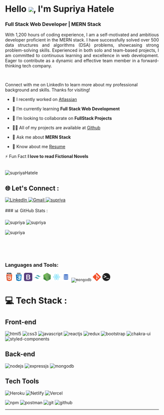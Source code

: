
</div>

<div>
  <h1>Hello <img src="https://media.giphy.com/media/hvRJCLFzcasrR4ia7z/giphy.gif" width="30px"/>, I'm Supriya Hatele</h1>
</div>
<h3 align="justify">Full Stack Web Developer | MERN Stack </h3>
<p align="justify">
With 1,200 hours of coding experience, I am a self-motivated and ambitious developer proficient in the MERN stack. I have successfully solved over 500 data structures and algorithms (DSA) problems, showcasing strong problem-solving skills. Experienced in both solo and team-based projects, I am committed to continuous learning and excellence in web development. Eager to contribute as a dynamic and effective team member in a forward-thinking tech company.</p>
<br>
<P>Connect with me on LinkedIn to learn more about my professional background and skills. Thanks for visiting!</P>



<!-- <img align="left" height="150" src="https://raw.githubusercontent.com/hicodersofficial/images/main/giphy%20(2).gif" style="margin-right: 2rem;"> -->

<!--<img align="left" height="150" src="https://github.com/krunalbhandekar/krunalbhandekar/blob/main/assets/gif.png" alt="octocat" style="margin-right: 2rem;"/> -->

- 🔭 I recently worked on [Atlassian](https://atlasian-clone.netlify.app/)

- 🌱 I’m currently learning **Full Stack Web Development**

- 👯 I’m looking to collaborate on **FullStack Projects**

- 👨‍💻 All of my projects are available at <a href="https://github.com/supriyahatele?tab=repositories"> Github</a>

- 💬 Ask me about **MERN Stack**

- 📄 Know about me <a href="https://drive.google.com/file/d/1IKL0oOJSi5aJAbx0y-4ODsZZAAupihZa/view?usp=sharing"> Resume</a>

⚡ Fun Fact <b>I love to read  Fictional Novels</b><br/>
</span>
<br>


<p align="left"> <img src="https://komarev.com/ghpvc/?username=supriyahatele&label=Profile%20views&color=0e75b6&style=flat" alt="supriyaHatele" /> </p>

## 🌐 Let's Connect :

<a  href="https://www.linkedin.com/in/supriyahatele70/" target="_blank">
    <img src="https://img.shields.io/badge/LinkedIn-0077B5?style=for-the-badge&logo=linkedin&logoColor=white" title="LinkedIn"  alt="LinkedIn"/>
</a>
<a href="mailto:niyahatele70@gmail.com" target="_blank"> 
    <img src="https://img.shields.io/badge/Gmail-D14836?style=for-the-badge&logo=gmail&logoColor=white" title="Gmail"  alt="Gmail"/>
</a>
<a href="https://supriyahatele.github.io" target="_blank">
        <img src="https://img.shields.io/badge/Portfolio-18A303?style=for-the-badge&logo=ionic&logoColor=white" alt="supriya" />
</a>

</a>
<br>
<br>
### 📊 GitHub Stats :

<p >
    <img align="center" src="https://github-readme-stats.vercel.app/api?username=supriyahatele&show_icons=true&include_all_commits=true&count_private=true&hide=issues,contribs&border_radius=0&locale=en&theme=dark" alt="supriya" height="139"/>
    <img align="center" src="https://github-readme-stats.vercel.app/api/top-langs/?username=supriyahatele&layout=compact&hide=Shell&border_radius=0&theme=dark" alt="supriya" height="139" />
</p>

<p><img align="center" src="https://github-readme-streak-stats.herokuapp.com/?user=supriyahatele&theme=dark" alt="supriya" /></p>
<br>
<br>
<br>

### Languages and Tools:
<code><img height="27" src="https://raw.githubusercontent.com/github/explore/80688e429a7d4ef2fca1e82350fe8e3517d3494d/topics/html/html.png" alt="html"></code>
<code><img height="27" src="https://raw.githubusercontent.com/github/explore/80688e429a7d4ef2fca1e82350fe8e3517d3494d/topics/css/css.png" alt="css"></code>
<code><img height="27" src="https://raw.githubusercontent.com/github/explore/80688e429a7d4ef2fca1e82350fe8e3517d3494d/topics/bootstrap/bootstrap.png" alt="bootstrap"></code>
<code><img height="27" src="https://raw.githubusercontent.com/github/explore/80688e429a7d4ef2fca1e82350fe8e3517d3494d/topics/tailwind/tailwind.png" alt="tailwind"></code>
<code><img height="27" src="https://raw.githubusercontent.com/github/explore/80688e429a7d4ef2fca1e82350fe8e3517d3494d/topics/nodejs/nodejs.png" alt="nodejs"></code>
<code><img height="27" src="https://raw.githubusercontent.com/github/explore/80688e429a7d4ef2fca1e82350fe8e3517d3494d/topics/react/react.png" alt="react"></code>
<code><img height="27" src="https://raw.githubusercontent.com/github/explore/80688e429a7d4ef2fca1e82350fe8e3517d3494d/topics/sql/sql.png" alt="sql"></code>
<code><img height="27" src="https://encrypted-tbn0.gstatic.com/images?q=tbn%3AANd9GcSTTzPAw-55ssm1Im594xYZ9eRQu2JylrkYLg&usqp=CAU" alt="mongodb"></code>
<code><img height="27" src="https://raw.githubusercontent.com/devicons/devicon/master/icons/git/git-original.svg" alt="git"></code>
<code><img height="27" src="https://raw.githubusercontent.com/github/explore/80688e429a7d4ef2fca1e82350fe8e3517d3494d/topics/terminal/terminal.png" alt="terminal"></code>


# 💻 Tech Stack :

<h2>Front-end</h2>

<p>
    <img src="https://img.shields.io/badge/HTML5-E34F26?style=for-the-badge&logo=html5&logoColor=white" alt="html5" />
    <img src="https://img.shields.io/badge/CSS3-1572B6?style=for-the-badge&logo=css3&logoColor=white" alt="css3" />
    <img src="https://img.shields.io/badge/JavaScript-323330?style=for-the-badge&logo=javascript&logoColor=F7DF1E" alt="javascript" />
    <img src="https://img.shields.io/badge/React-20232A?style=for-the-badge&logo=react&logoColor=61DAFB" alt="reactjs" /> <img src="https://img.shields.io/badge/Redux-593D88?style=for-the-badge&logo=redux&logoColor=white" alt="redux" />
    <img src="https://img.shields.io/badge/Bootstrap-563D7C?style=for-the-badge&logo=bootstrap&logoColor=white" alt="bootstrap" /> <img src="https://img.shields.io/badge/Chakra%20UI-3bc7bd?style=for-the-badge&logo=chakraui&logoColor=white" alt="chakra-ui" /> <img src="https://img.shields.io/badge/styled--components-DB7093?style=for-the-badge&logo=styled-components&logoColor=white" alt="styled-components" />
     
</p>
<h2>Back-end</h2>
<p>
<img src="https://img.shields.io/badge/Node.js-339933?style=for-the-badge&logo=nodedotjs&logoColor=white" alt="nodejs" />
    <img src="https://img.shields.io/badge/Express.js-000000?style=for-the-badge&logo=express&logoColor=white" alt="expressjs" />
    <img src="https://img.shields.io/badge/MongoDB-4EA94B?style=for-the-badge&logo=mongodb&logoColor=white" alt="mongodb" />
</p>
<h2>Tech Tools</h2>
<p>

![Heroku](https://img.shields.io/badge/heroku-%23430098.svg?style=for-the-badge&logo=heroku&logoColor=white "Heroku")
![Netlify](https://img.shields.io/badge/netlify-%23000000.svg?style=for-the-badge&logo=netlify&logoColor=#00C7B7 "Netlify")
![Vercel](https://img.shields.io/badge/vercel-%23000000.svg?style=for-the-badge&logo=vercel&logoColor=white "Vercel")

<img src="https://img.shields.io/badge/npm-CB3837?style=for-the-badge&logo=npm&logoColor=white" alt="npm" /> <img src="https://img.shields.io/badge/Postman-FF6C37?style=for-the-badge&logo=Postman&logoColor=white" alt="postman" /> <img src="https://img.shields.io/badge/Git-f44d27?style=for-the-badge&logo=git&logoColor=white" alt="git" /> <img src="https://img.shields.io/badge/GitHub-100000?style=for-the-badge&logo=github&logoColor=white" alt="github" />

</p>




_______________

